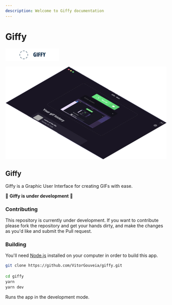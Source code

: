 ```yaml
---
description: Welcome to Giffy documentation
---
```


# Giffy

![Making the best gifs for you](.gitbook/assets/group-2.jpg)

![](.gitbook/assets/group.jpg)

##  Giffy

Giffy is a Graphic User Interface for creating GIFs with ease.

🚧 **Giffy is under development** 🚧

### Contributing

This repository is currently under development. If you want to contribute please fork the repository and get your hands dirty, and make the changes as you'd like and submit the Pull request.

### Building

You'll need [Node.js](https://nodejs.org) installed on your computer in order to build this app.

```bash
git clone https://github.com/VitorGouveia/giffy.git

cd giffy
yarn
yarn dev
```

Runs the app in the development mode.  


